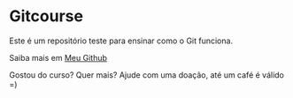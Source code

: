 # Gitcourse

Este é um repositório teste para ensinar como o Git funciona.

Saiba mais em [Meu Github](https://github.com/Ranzoni)

Gostou do curso? Quer mais? Ajude com uma doação, até um café é válido =)